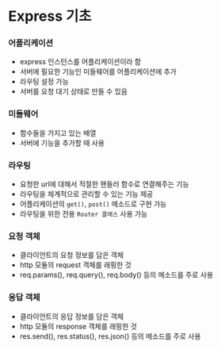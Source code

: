# Express 기초

### 어플리케이션

- express 인스턴스를 어플리케이션이라 함
- 서버에 필요한 기능인 미들웨어를 어플리케이션에 추가
- 라우팅 설정 가능
- 서버를 요청 대기 상태로 만들 수 있음

### 미들웨어

- 함수들을 가지고 있는 배열
- 서버에 기능을 추가할 때 사용

### 라우팅

- 요청한 url에 대해서 적절한 핸들러 함수로 연결해주는 기능
- 라우팅을 체계적으로 관리할 수 있는 기능 제공
- 어플리케이션의 `get()`, `post()` 메소드로 구현 가능
- 라우팅을 위한 전용 `Router 클래스` 사용 가능

### 요청 객체

- 클라이언트의 요청 정보를 담은 객체
- http 모듈의 request 객체를 래핑한 것
- req.params(), req.query(), req.body() 등의 메소드를 주로 사용

### 응답 객체

- 클라이언트의 응답 정보를 담은 객체
- http 모듈의 response 객체를 래핑한 것
- res.send(), res.status(), res.json() 등의 메소드를 주로 사용